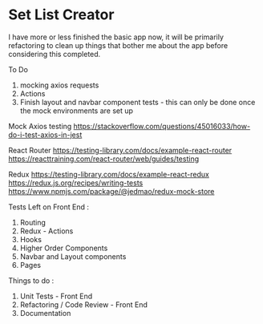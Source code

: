 # Set List Creator

I have more or less finished the basic app now, it will be primarily refactoring to clean up things that bother me about the app before considering this completed.

To Do 
1) mocking axios requests
2) Actions
3) Finish layout and navbar component tests - this can only be done once the mock environments are set up

Mock Axios testing
https://stackoverflow.com/questions/45016033/how-do-i-test-axios-in-jest

React Router
https://testing-library.com/docs/example-react-router
https://reacttraining.com/react-router/web/guides/testing

Redux
https://testing-library.com/docs/example-react-redux
https://redux.js.org/recipes/writing-tests
https://www.npmjs.com/package/@jedmao/redux-mock-store

Tests Left on Front End : 
1) Routing
2) Redux - Actions
3) Hooks
4) Higher Order Components
5) Navbar and Layout components
6) Pages

Things to do :
1) Unit Tests - Front End
2) Refactoring / Code Review - Front End
3) Documentation
